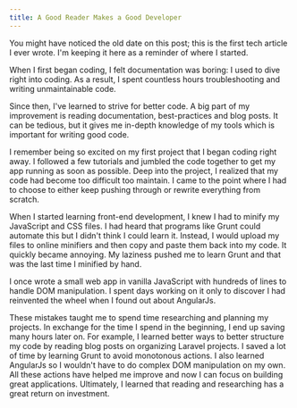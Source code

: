 ```yaml
---
title: A Good Reader Makes a Good Developer
---
```


<div className="rounded-md bg-primary-500 bg-opacity-90 py-4 px-8 leading-snug not-prose">
    <p className="text-white">You might have noticed the old date on this post; this is the first tech article I ever wrote. I'm keeping it here as a reminder of where I started.</p>
</div>

When I first began coding, I felt documentation was boring: I used to dive right into coding. As a result, I spent countless hours troubleshooting and writing unmaintainable code.

Since then, I've learned to strive for better code. A big part of my improvement is reading documentation, best-practices and blog posts. It can be tedious, but it gives me in-depth knowledge of my tools which is important for writing good code.

I remember being so excited on my first project that I began coding right away. I followed a few tutorials and jumbled the code together to get my app running as soon as possible. Deep into the project, I realized that my code had become too difficult too maintain. I came to the point where I had to choose to either keep pushing through or rewrite everything from scratch.

When I started learning front-end development, I knew I had to minify my JavaScript and CSS files. I had heard that programs like Grunt could automate this but I didn't think I could learn it. Instead, I would upload my files to online minifiers and then copy and paste them back into my code. It quickly became annoying. My laziness pushed me to learn Grunt and that was the last time I minified by hand.

I once wrote a small web app in vanilla JavaScript with hundreds of lines to handle DOM manipulation. I spent days working on it only to discover I had reinvented the wheel when I found out about AngularJs.

These mistakes taught me to spend time researching and planning my projects. In exchange for the time I spend in the beginning, I end up saving many hours later on. For example, I learned better ways to better structure my code by reading blog posts on organizing Laravel projects. I saved a lot of time by learning Grunt to avoid monotonous actions. I also learned AngularJs so I wouldn't have to do complex DOM manipulation on my own. All these actions have helped me improve and now I can focus on building great applications. Ultimately, I learned that reading and researching has a great return on investment.
